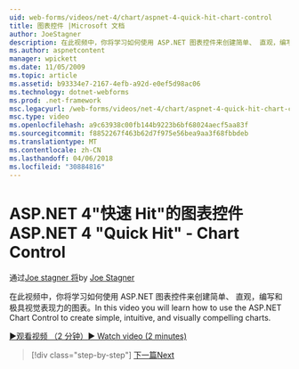 ```yaml
---
uid: web-forms/videos/net-4/chart/aspnet-4-quick-hit-chart-control
title: 图表控件 |Microsoft 文档
author: JoeStagner
description: 在此视频中，你将学习如何使用 ASP.NET 图表控件来创建简单、 直观，编写和极具视觉表现力的图表。
ms.author: aspnetcontent
manager: wpickett
ms.date: 11/05/2009
ms.topic: article
ms.assetid: b93334e7-2167-4efb-a92d-e0ef5d98ac06
ms.technology: dotnet-webforms
ms.prod: .net-framework
msc.legacyurl: /web-forms/videos/net-4/chart/aspnet-4-quick-hit-chart-control
msc.type: video
ms.openlocfilehash: a9c63938c00fb144b9223b6bf68024aecf5aa83f
ms.sourcegitcommit: f8852267f463b62d7f975e56bea9aa3f68fbbdeb
ms.translationtype: MT
ms.contentlocale: zh-CN
ms.lasthandoff: 04/06/2018
ms.locfileid: "30884816"
---
```

<a name="aspnet-4-quick-hit---chart-control"></a><span data-ttu-id="9f469-103">ASP.NET 4"快速 Hit"的图表控件</span><span class="sxs-lookup"><span data-stu-id="9f469-103">ASP.NET 4 "Quick Hit" - Chart Control</span></span>
====================
<span data-ttu-id="9f469-104">通过[Joe stagner 将](https://github.com/JoeStagner)</span><span class="sxs-lookup"><span data-stu-id="9f469-104">by [Joe Stagner](https://github.com/JoeStagner)</span></span>

<span data-ttu-id="9f469-105">在此视频中，你将学习如何使用 ASP.NET 图表控件来创建简单、 直观，编写和极具视觉表现力的图表。</span><span class="sxs-lookup"><span data-stu-id="9f469-105">In this video you will learn how to use the ASP.NET Chart Control to create simple, intuitive, and visually compelling charts.</span></span> 

[<span data-ttu-id="9f469-106">&#9654;观看视频 （2 分钟）</span><span class="sxs-lookup"><span data-stu-id="9f469-106">&#9654; Watch video (2 minutes)</span></span>](https://channel9.msdn.com/Blogs/ASP-NET-Site-Videos/aspnet-4-quick-hit-chart-control)

> [!div class="step-by-step"]
> [<span data-ttu-id="9f469-107">下一篇</span><span class="sxs-lookup"><span data-stu-id="9f469-107">Next</span></span>](aspnet-4-how-do-i-introducing-the-new-chart-control-in-visual-studio-2010.md)
